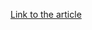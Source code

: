[Link to the article](https://www.akamai.com/blog/security-research/2024/jul/2024-july-crowdstrike-bsod-domains-what-could-come-next)
